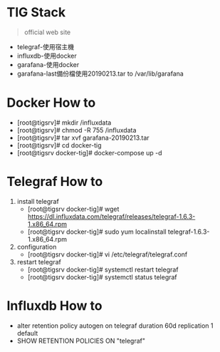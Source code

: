 # TIG Stack
>official web site
* telegraf-使用宿主機
* influxdb-使用docker
* garafana-使用docker
* garafana-last備份檔使用20190213.tar to /var/lib/garafana
# Docker How to
   - [root@tigsrv]# mkdir /influxdata
   - [root@tigsrv]# chmod -R 755 /influxdata
   - [root@tigsrv]# tar xvf garafana-20190213.tar
   - [root@tigsrv]# cd docker-tig
   - [root@tigsrv docker-tig]# docker-compose up -d
# Telegraf How to
1. install telegraf
   * [root@tigsrv docker-tig]# wget https://dl.influxdata.com/telegraf/releases/telegraf-1.6.3-1.x86_64.rpm
   * [root@tigsrv docker-tig]# sudo yum localinstall telegraf-1.6.3-1.x86_64.rpm
2. configuration
   * [root@tigsrv docker-tig]# vi /etc/telegraf/telegraf.conf
3. restart telegraf
   * [root@tigsrv docker-tig]# systemctl restart telegraf
   * [root@tigsrv docker-tig]# systemctl status telegraf
# Influxdb How to
  - alter retention policy autogen on telegraf duration 60d replication 1 default
  - SHOW RETENTION POLICIES ON "telegraf"
